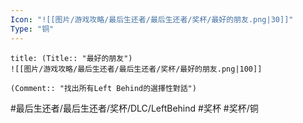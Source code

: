 ```yaml
---
Icon: "![[图片/游戏攻略/最后生还者/最后生还者/奖杯/最好的朋友.png|30]]"
Type: "铜"
---
```

```ad-common-bronze-trophy
title: (Title:: "最好的朋友")
![[图片/游戏攻略/最后生还者/最后生还者/奖杯/最好的朋友.png|100]]

(Comment:: "找出所有Left Behind的選擇性對話")
```

#最后生还者/最后生还者/奖杯/DLC/LeftBehind #奖杯 #奖杯/铜
